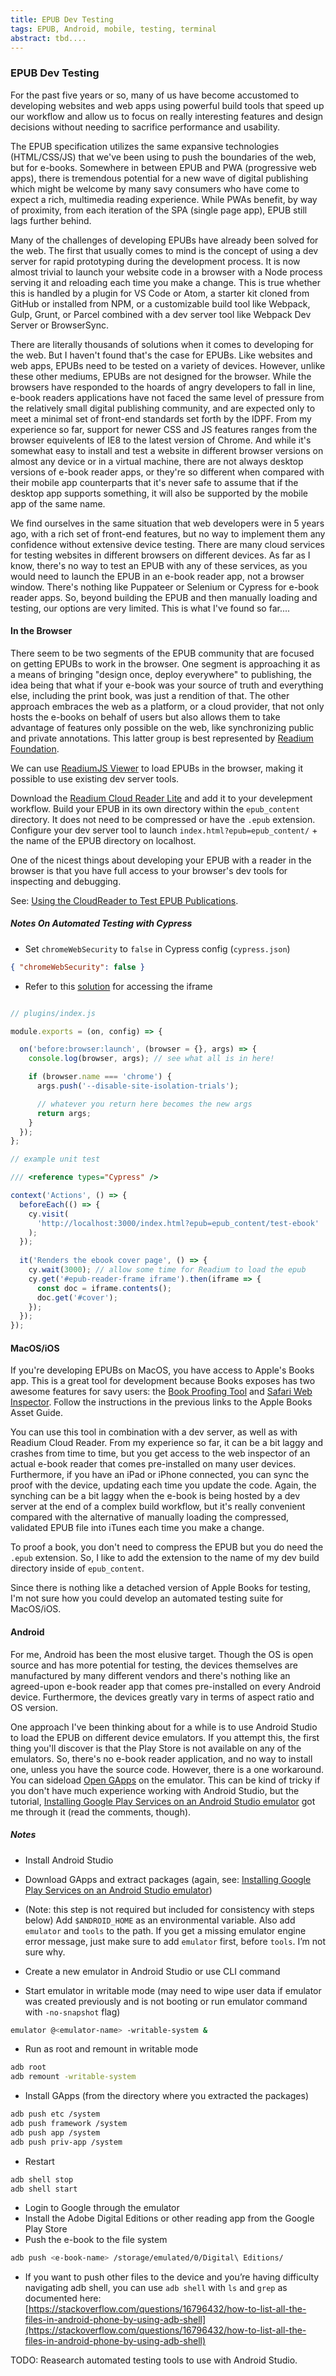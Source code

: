 ```yaml
---
title: EPUB Dev Testing
tags: EPUB, Android, mobile, testing, terminal
abstract: tbd....
---
```


### EPUB Dev Testing
For the past five years or so, many of us have become accustomed to developing websites and web apps using powerful build tools that speed up our workflow and allow us to focus on really interesting features and design decisions without needing to sacrifice performance and usability. 

The EPUB specification utilizes the same expansive technologies (HTML/CSS/JS) that we've been using to push the boundaries of the web, but for e-books. Somewhere in between EPUB and PWA (progressive web apps), there is tremendous potential for a new wave of digital publishing which might be welcome by many savy consumers who have come to expect a rich, multimedia reading experience. While PWAs benefit, by way of proximity, from each iteration of the SPA (single page app), EPUB still lags further behind. 

Many of the challenges of developing EPUBs have already been solved for the web. The first that usually comes to mind is the concept of using a dev server for rapid prototyping during the development process. It is now almost trivial to launch your website code in a browser with a Node process serving it and reloading each time you make a change. This is true whether this is handled by a plugin for VS Code or Atom, a starter kit cloned from GitHub or installed from NPM, or a customizable build tool like Webpack, Gulp, Grunt, or Parcel combined with a dev server tool like Webpack Dev Server or BrowserSync.

There are literally thousands of solutions when it comes to developing for the web. But I haven't found that's the case for EPUBs. Like websites and web apps, EPUBs need to be tested on a variety of devices. However, unlike these other mediums, EPUBs are not designed for the browser. While the browsers have responded to the hoards of angry developers to fall in line, e-book readers applications have not faced the same level of pressure from the relatively small digital publishing community, and are expected only to meet a minimal set of front-end standards set forth by the IDPF. From my experience so far, support for newer CSS and JS features ranges from the browser equivelents of IE8 to the latest version of Chrome. And while it's somewhat easy to install and test a website in different browser versions on almost any device or in a virtual machine, there are not always desktop versions of e-book reader apps, or they're so different when compared with their mobile app counterparts that it's never safe to assume that if the desktop app supports something, it will also be supported by the mobile app of the same name.

We find ourselves in the same situation that web developers were in 5 years ago, with a rich set of front-end features, but no way to implement them any confidence without extensive device testing. There are many cloud services for testing websites in different browsers on different devices. As far as I know, there's no way to test an EPUB with any of these services, as you would need to launch the EPUB in an e-book reader app, not a browser window. There's nothing like Puppateer or Selenium or Cypress for e-book reader apps. So, beyond building the EPUB and then manually loading and testing, our options are very limited. This is what I've found so far....

#### In the Browser

There seem to be two segments of the EPUB community that are focused on getting EPUBs to work in the browser. One segment is approaching it as a means of bringing "design once, deploy everywhere" to publishing, the idea being that what if your e-book was your source of truth and everything else, including the print book, was just a rendition of that. The other approach embraces the web as a platform, or a cloud provider, that not only hosts the e-books on behalf of users but also allows them to take advantage of features only possible on the web, like synchronizing public and private annotations. This latter group is best represented by [Readium Foundation](https://readium.org/).

We can use [ReadiumJS Viewer](https://github.com/readium/readium-js-viewer) to load EPUBs in the browser, making it possible to use existing dev server tools.

Download the [Readium Cloud Reader Lite](https://github.com/readium/readium-js-viewer/releases) and add it to your develepment workflow. Build your EPUB in its own directory within the `epub_content` directory. It does not need to be compressed or have the `.epub` extension. Configure your dev server tool to launch `index.html?epub=epub_content/` + the name of the EPUB directory on localhost.

One of the nicest things about developing your EPUB with a reader in the browser is that you have full access to your browser's dev tools for inspecting and debugging.

See: [Using the CloudReader to Test EPUB Publications](https://readium.org/technical/technical-notes/_posts/testing-with-cloudreader/).

##### Notes On Automated Testing with Cypress

- Set `chromeWebSecurity` to `false` in Cypress config (`cypress.json`)

```json
{ "chromeWebSecurity": false }

```

- Refer to this [solution](https://github.com/cypress-io/cypress/issues/715#issuecomment-402314281) for accessing the iframe


```js

// plugins/index.js

module.exports = (on, config) => {

  on('before:browser:launch', (browser = {}, args) => {
    console.log(browser, args); // see what all is in here!

    if (browser.name === 'chrome') {
      args.push('--disable-site-isolation-trials');

      // whatever you return here becomes the new args
      return args;
    }
  });
};

// example unit test

/// <reference types="Cypress" />

context('Actions', () => {
  beforeEach(() => {
    cy.visit(
      'http://localhost:3000/index.html?epub=epub_content/test-ebook'
    );
  });
  
  it('Renders the ebook cover page', () => {
    cy.wait(3000); // allow some time for Readium to load the epub
    cy.get('#epub-reader-frame iframe').then(iframe => {
      const doc = iframe.contents();
      doc.get('#cover');
    });
  });
});

```

#### MacOS/iOS

If you're developing EPUBs on MacOS, you have access to Apple's Books app. This is a great tool for development because Books exposes has two awesome features for savy users: the [Book Proofing Tool](https://help.apple.com/itc/booksassetguide/#/itc073460726) and [Safari Web Inspector](https://help.apple.com/itc/booksassetguide/#/itc5905301b7). Follow the instructions in the previous links to the Apple Books Asset Guide. 

You can use this tool in combination with a dev server, as well as with Readium Cloud Reader. From my experience so far, it can be a bit laggy and crashes from time to time, but you get access to the web inspector of an actual e-book reader that comes pre-installed on many user devices. Furthermore, if you have an iPad or iPhone connected, you can sync the proof with the device, updating each time you update the code. Again, the synching can be a bit laggy when the e-book is being hosted by a dev server at the end of a complex build workflow, but it's really convenient compared with the alternative of manually loading the compressed, validated EPUB file into iTunes each time you make a change.

To proof a book, you don't need to compress the EPUB but you do need the `.epub` extension. So, I like to add the extension to the name of my dev build directory inside of `epub_content`.

Since there is nothing like a detached version of Apple Books for testing, I'm not sure how you could develop an automated testing suite for MacOS/iOS.

#### Android

For me, Android has been the most elusive target. Though the OS is open source and has more potential for testing, the devices themselves are manufactured by many different vendors and there's nothing like an agreed-upon e-book reader app that comes pre-installed on every Android device. Furthermore, the devices greatly vary in terms of aspect ratio and OS version.

One approach I've been thinking about for a while is to use Android Studio to load the EPUB on different device emulators. If you attempt this, the first thing you'll discover is that the Play Store is not available on any of the emulators. So, there's no e-book reader application, and no way to install one, unless you have the source code. However, there is a one workaround. You can sideload [Open GApps](https://opengapps.org/) on the emulator. This can be kind of tricky if you don't have much experience working with Android Studio, but the tutorial, [Installing Google Play Services on an Android Studio emulator](https://medium.com/@dai_shi/installing-google-play-services-on-an-android-studio-emulator-fffceb2c28a1) got me through it (read the comments, though).

##### Notes
- Install Android Studio
- Download GApps and extract packages (again, see: [Installing Google Play Services on an Android Studio emulator](https://medium.com/@dai_shi/installing-google-play-services-on-an-android-studio-emulator-fffceb2c28a1))
- (Note: this step is not required but included for consistency with steps below) Add `$ANDROID_HOME` as an environmental variable. Also add `emulator` and `tools` to the path. If you get a missing emulator engine error message, just make sure to add `emulator` first, before `tools`. I’m not sure why.

- Create a new emulator <emulator-name> in Android Studio or use CLI command

- Start emulator in writable mode (may need to wipe user data if emulator was created previously and is not booting or run emulator command with `-no-snapshot` flag)
```bash
emulator @<emulator-name> -writable-system &
```
- Run as root and remount in writable mode
```bash
adb root
adb remount -writable-system
```
- Install GApps (from the directory where you extracted the packages)
```bash
adb push etc /system
adb push framework /system
adb push app /system
adb push priv-app /system
```

- Restart
```bash
adb shell stop
adb shell start
```
- Login to Google through the emulator
- Install the Adobe Digital Editions or other reading app from the Google Play Store
- Push the e-book to the file system

```bash
adb push <e-book-name> /storage/emulated/0/Digital\ Editions/
```
- If you want to push other files to the device and you’re having difficulty navigating adb shell, you can use `adb shell` with `ls` and `grep` as documented here: [https://stackoverflow.com/questions/16796432/how-to-list-all-the-files-in-android-phone-by-using-adb-shell](https://stackoverflow.com/questions/16796432/how-to-list-all-the-files-in-android-phone-by-using-adb-shell)

TODO: Reasearch automated testing tools to use with Android Studio.

